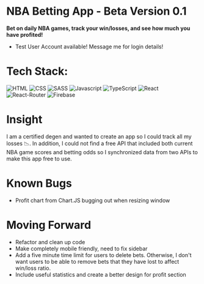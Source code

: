 # NBA Betting App - Beta Version 0.1

<b> Bet on daily NBA games, track your win/losses, and see how much you have profited! </b>

- Test User Account available! Message me for login details!

# Tech Stack:

![HTML](https://img.shields.io/badge/HTML5-E34F26?style=for-the-badge&logo=html5&logoColor=white)
![CSS](https://img.shields.io/badge/CSS3-1572B6?style=for-the-badge&logo=css3&logoColor=white)
![SASS](https://img.shields.io/badge/Sass-CC6699?style=for-the-badge&logo=sass&logoColor=white)
![Javascript](https://img.shields.io/badge/JavaScript-323330?style=for-the-badge&logo=javascript&logoColor=F7DF1E)
![TypeScript](https://img.shields.io/badge/typescript-%23007ACC.svg?style=for-the-badge&logo=typescript&logoColor=white)
![React](https://img.shields.io/badge/react-%2320232a.svg?style=for-the-badge&logo=react&logoColor=%2361DAFB)
![React-Router](https://img.shields.io/badge/React_Router-CA4245?style=for-the-badge&logo=react-router&logoColor=white)
![Firebase](https://img.shields.io/badge/Firebase-039BE5?style=for-the-badge&logo=Firebase&logoColor=white)

# Insight

I am a certified degen and wanted to create an app so I could track all my losses :chart_with_downwards_trend:.
In addition, I could not find a free API that included both current NBA game scores and betting odds so I synchronized data from two APIs to make this app free to use. 

# Known Bugs

- Profit chart from Chart.JS bugging out when resizing window

# Moving Forward

- Refactor and clean up code
- Make completely mobile friendly, need to fix sidebar
- Add a five minute time limit for users to delete bets. Otherwise, I don't want users to be able to remove bets that they have lost to affect win/loss ratio. 
- Include useful statistics and create a better design for profit section




